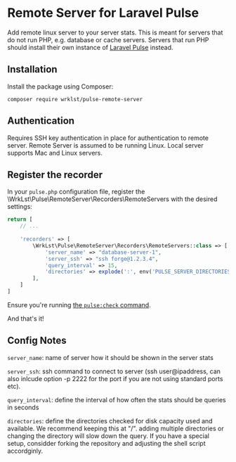 # Remote Server for Laravel Pulse

Add remote linux server to your server stats. This is meant for servers that do not run PHP, e.g. database or cache servers. Servers that run PHP should install their own instance of [Laravel Pulse](https://pulse.laravel.com) instead.

## Installation

Install the package using Composer:

```shell
composer require wrklst/pulse-remote-server
```

## Authentication

Requires SSH key authentication in place for authentication to remote server.
Remote Server is assumed to be running Linux. Local server supports Mac and Linux servers.

## Register the recorder

In your `pulse.php` configuration file, register the \WrkLst\Pulse\RemoteServer\Recorders\RemoteServers with the desired settings:

```php
return [
    // ...
    
    'recorders' => [
        \WrkLst\Pulse\RemoteServer\Recorders\RemoteServers::class => [
            'server_name' => "database-server-1",
            'server_ssh' => "ssh forge@1.2.3.4",
            'query_interval' => 15,
            'directories' => explode(':', env('PULSE_SERVER_DIRECTORIES', '/')),
        ],
    ]
]
```

Ensure you're running [the `pulse:check` command](https://laravel.com/docs/10.x/pulse#capturing-entries).


And that's it! 

## Config Notes

`server_name`: name of server how it should be shown in the server stats

`server_ssh`: ssh command to connect to server (ssh user@ipaddress, can also inlcude option -p 2222 for the port if you are not using standard ports etc).

`query_interval`: define the interval of how often the stats should be queries in seconds

`directories`: define the directories checked for disk capacity used and available. We recommend keeping this at "/". adding multiple directories or changing the directory will slow down the query. If you have a special setup, considder forking the repository and adjusting the shell script accordginly.